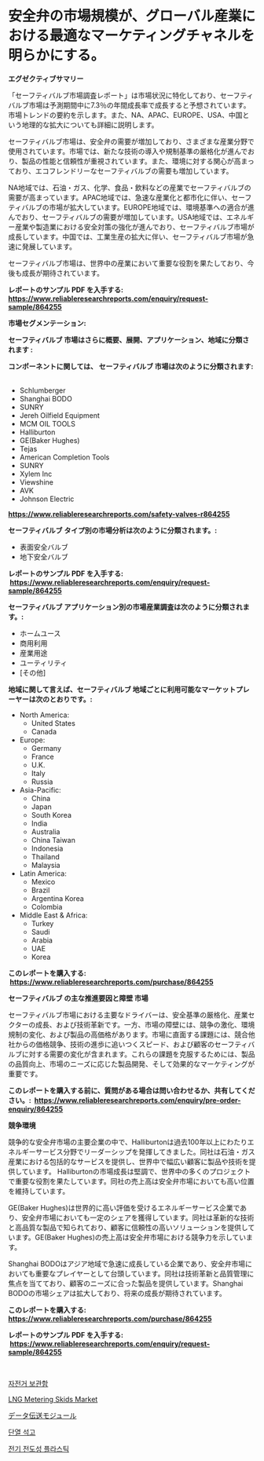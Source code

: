 <p><h1>安全弁の市場規模が、グローバル産業における最適なマーケティングチャネルを明らかにする。</h1></p><p><strong>エグゼクティブサマリー</strong></p>
<p><p>「セーフティバルブ市場調査レポート」は市場状況に特化しており、セーフティバルブ市場は予測期間中に7.3％の年間成長率で成長すると予想されています。市場トレンドの要約を示します。また、NA、APAC、EUROPE、USA、中国という地理的な拡大についても詳細に説明します。</p><p>セーフティバルブ市場は、安全弁の需要が増加しており、さまざまな産業分野で使用されています。市場では、新たな技術の導入や規制基準の厳格化が進んでおり、製品の性能と信頼性が重視されています。また、環境に対する関心が高まっており、エコフレンドリーなセーフティバルブの需要も増加しています。</p><p>NA地域では、石油・ガス、化学、食品・飲料などの産業でセーフティバルブの需要が高まっています。APAC地域では、急速な産業化と都市化に伴い、セーフティバルブの市場が拡大しています。EUROPE地域では、環境基準への適合が進んでおり、セーフティバルブの需要が増加しています。USA地域では、エネルギー産業や製造業における安全対策の強化が進んでおり、セーフティバルブ市場が成長しています。中国では、工業生産の拡大に伴い、セーフティバルブ市場が急速に発展しています。</p><p>セーフティバルブ市場は、世界中の産業において重要な役割を果たしており、今後も成長が期待されています。</p></p>
<p><strong>レポートのサンプル PDF を入手する: <a href="https://www.reliableresearchreports.com/enquiry/request-sample/864255">https://www.reliableresearchreports.com/enquiry/request-sample/864255</a></strong></p>
<p><strong>市場セグメンテーション:</strong></p>
<p><strong> セーフティバルブ 市場はさらに概要、展開、アプリケーション、地域に分類されます :</strong></p>
<p><strong>コンポーネントに関しては、 セーフティバルブ 市場は次のように分類されます: &nbsp;</strong></p>
<p><ul><li>Schlumberger</li><li>Shanghai BODO</li><li>SUNRY</li><li>Jereh Oilfield Equipment</li><li>MCM OIL TOOLS</li><li>Halliburton</li><li>GE(Baker Hughes)</li><li>Tejas</li><li>American Completion Tools</li><li>SUNRY</li><li>Xylem Inc</li><li>Viewshine</li><li>AVK</li><li>Johnson Electric</li></ul></p>
<p><strong><a href="https://www.reliableresearchreports.com/safety-valves-r864255">https://www.reliableresearchreports.com/safety-valves-r864255</a></strong></p>
<p><strong> セーフティバルブ タイプ別の市場分析は次のように分類されます。:</strong></p>
<p><ul><li>表面安全バルブ</li><li>地下安全バルブ</li></ul></p>
<p><strong>レポートのサンプル PDF を入手する: &nbsp;<a href="https://www.reliableresearchreports.com/enquiry/request-sample/864255">https://www.reliableresearchreports.com/enquiry/request-sample/864255</a></strong></p>
<p><strong> セーフティバルブ アプリケーション別の市場産業調査は次のように分類されます。:</strong></p>
<p><ul><li>ホームユース</li><li>商用利用</li><li>産業用途</li><li>ユーティリティ</li><li>[その他]</li></ul></p>
<p><strong>地域に関して言えば、セーフティバルブ 地域ごとに利用可能なマーケットプレーヤーは次のとおりです。:</strong></p>
<p><ul>
    <li>
        North America:
        <ul>
            <li>United States</li>
            <li>Canada</li>
        </ul>
    </li>
    <li>
        Europe:
        <ul>
            <li>Germany</li>
            <li>France</li>
            <li>U.K.</li>
            <li>Italy</li>
            <li>Russia</li>
        </ul>
    </li>
    <li>
        Asia-Pacific:
        <ul>
            <li>China</li>
            <li>Japan</li>
            <li>South Korea</li>
            <li>India</li>
            <li>Australia</li>
            <li>China Taiwan</li>
            <li>Indonesia</li>
            <li>Thailand</li>
            <li>Malaysia</li>
        </ul>
    </li>
    <li>
        Latin America:
        <ul>
            <li>Mexico</li>
            <li>Brazil</li>
            <li>Argentina Korea</li>
            <li>Colombia</li>
        </ul>
    </li>
    <li>
        Middle East & Africa:
        <ul>
            <li>Turkey</li>
            <li>Saudi</li>
            <li>Arabia</li>
            <li>UAE</li>
            <li>Korea</li>
        </ul>
    </li>
    </ul></p>
<p><strong>このレポートを購入する: &nbsp;<a href="https://www.reliableresearchreports.com/purchase/864255">https://www.reliableresearchreports.com/purchase/864255</a></strong></p>
<p><strong>セーフティバルブ の主な推進要因と障壁 市場</strong></p>
<p><p>セーフティバルブ市場における主要なドライバーは、安全基準の厳格化、産業セクターの成長、および技術革新です。一方、市場の障壁には、競争の激化、環境規制の変化、および製品の高価格があります。市場に直面する課題には、競合他社からの価格競争、技術の進歩に追いつくスピード、および顧客のセーフティバルブに対する需要の変化が含まれます。これらの課題を克服するためには、製品の品質向上、市場のニーズに応じた製品開発、そして効果的なマーケティングが重要です。</p></p>
<p><strong>このレポートを購入する前に、質問がある場合は問い合わせるか、共有してください。:&nbsp; <a href="https://www.reliableresearchreports.com/enquiry/pre-order-enquiry/864255">https://www.reliableresearchreports.com/enquiry/pre-order-enquiry/864255</a></strong></p>
<p><strong>競争環境</strong></p>
<p><p>競争的な安全弁市場の主要企業の中で、Halliburtonは過去100年以上にわたりエネルギーサービス分野でリーダーシップを発揮してきました。同社は石油・ガス産業における包括的なサービスを提供し、世界中で幅広い顧客に製品や技術を提供しています。 Halliburtonの市場成長は堅調で、世界中の多くのプロジェクトで重要な役割を果たしています。同社の売上高は安全弁市場においても高い位置を維持しています。</p><p>GE(Baker Hughes)は世界的に高い評価を受けるエネルギーサービス企業であり、安全弁市場においても一定のシェアを獲得しています。同社は革新的な技術と高品質な製品で知られており、顧客に信頼性の高いソリューションを提供しています。GE(Baker Hughes)の売上高は安全弁市場における競争力を示しています。</p><p>Shanghai BODOはアジア地域で急速に成長している企業であり、安全弁市場においても重要なプレイヤーとして台頭しています。同社は技術革新と品質管理に焦点を当てており、顧客のニーズに合った製品を提供しています。Shanghai BODOの市場シェアは拡大しており、将来の成長が期待されています。</p></p>
<p><strong>このレポートを購入する: &nbsp; <a href="https://www.reliableresearchreports.com/purchase/864255">https://www.reliableresearchreports.com/purchase/864255</a></strong></p>
<p><strong>レポートのサンプル PDF を入手する: &nbsp;<a href="https://www.reliableresearchreports.com/enquiry/request-sample/864255">https://www.reliableresearchreports.com/enquiry/request-sample/864255</a></strong><strong></strong></p>
<p>&nbsp;</p>
<p><p><a href="https://medium.com/@carmellalang1/%EC%9E%90%EC%A0%84%EA%B1%B0-%EB%B3%B4%EA%B4%80%EB%8C%80-%EC%8B%9C%EC%9E%A5-2031%EB%85%84%EA%B9%8C%EC%A7%80%EC%9D%98-%EB%8F%99%ED%96%A5-%EC%98%88%EC%B8%A1-%EB%B0%8F-%EA%B2%BD%EC%9F%81-%EB%B6%84%EC%84%9D-fef71a925893">자전거 보관함</a></p><p><a href="https://github.com/markusgodoy/Market-Research-Report-List-3/blob/main/lng-metering-skids-market.md">LNG Metering Skids Market</a></p><p><a href="https://medium.com/@arimuller2009/%E3%83%87%E3%83%BC%E3%82%BF%E8%BB%A2%E9%80%81%E3%83%A2%E3%82%B8%E3%83%A5%E3%83%BC%E3%83%AB%E5%B8%82%E5%A0%B4%E5%8B%95%E5%90%91%E3%81%A8%E5%B8%82%E5%A0%B4%E5%88%86%E6%9E%90%E3%81%AF-2024%E5%B9%B4%E3%81%8B%E3%82%892031%E5%B9%B4%E3%81%BE%E3%81%A7%E3%81%AE%E6%9C%9F%E9%96%93%E3%81%AB%E4%BA%88%E6%B8%AC%E3%81%95%E3%82%8C%E3%81%A6%E3%81%84%E3%81%BE%E3%81%99-3bbc4012d4d6">データ伝送モジュール</a></p><p><a href="https://github.com/KellyLyncyh543964/Market-Research-Report-List-1/blob/main/763275241291.md">단열 석고</a></p><p><a href="https://github.com/rcabello548/Market-Research-Report-List-1/blob/main/897991741292.md">전기 전도성 플라스틱</a></p></p>